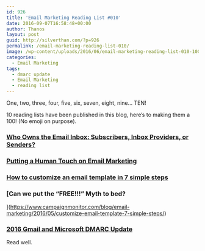 ```yaml
---
id: 926
title: 'Email Marketing Reading List #010'
date: 2016-09-07T16:58:48+00:00
author: Thanos
layout: post
guid: http://silverthan.com/?p=926
permalink: /email-marketing-reading-list-010/
image: /wp-content/uploads/2016/06/email-marketing-reading-list-010-100x100.jpg
categories:
  - Email Marketing
tags:
  - dmarc update
  - Email Marketing
  - reading list
---
```

One, two, three, four, five, six, seven, eight, nine&#8230; TEN!

10 reading lists have been published in this blog, here&#8217;s to making them a 100! (No emoji on purpose).

### [Who Owns the Email Inbox: Subscribers, Inbox Providers, or Senders?](https://litmus.com/blog/who-owns-the-email-inbox-subscribers-inbox-providers-or-senders)

### [Putting a Human Touch on Email Marketing](https://www.emailonacid.com/blog/article/email-marketing/putting-a-human-touch-on-email-marketing)

### [How to customize an email template in 7 simple steps](https://www.campaignmonitor.com/blog/email-marketing/2016/05/customize-email-template-7-simple-steps/)

### [Can we put the “FREE!!!” Myth to bed?  
](https://www.campaignmonitor.com/blog/email-marketing/2016/05/customize-email-template-7-simple-steps/) 

### [2016 Gmail and Microsoft DMARC Update](https://sendgrid.com/blog/2016-gmail-and-microsoft-dmarc-update/)

Read well.